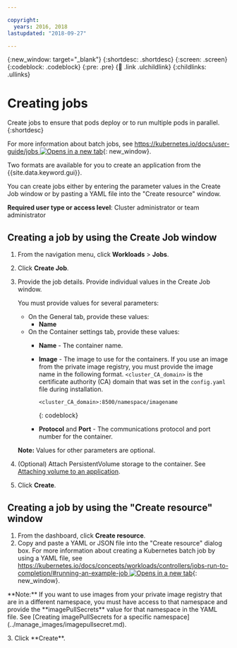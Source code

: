 ```yaml
---

copyright:
  years: 2016, 2018
lastupdated: "2018-09-27"

---
```


{:new_window: target="_blank"}
{:shortdesc: .shortdesc}
{:screen: .screen}
{:codeblock: .codeblock}
{:pre: .pre}
{:child: .link .ulchildlink}
{:childlinks: .ullinks}

# Creating jobs

Create jobs to ensure that pods deploy or to run multiple pods in parallel.
{:shortdesc}

For more information about batch jobs, see [https://kubernetes.io/docs/user-guide/jobs ![Opens in a new tab](../images/icons/launch-glyph.svg "Opens in a new tab")](https://kubernetes.io/docs/user-guide/jobs){: new_window}.

Two formats are available for you to create an application from the {{site.data.keyword.gui}}.

You can create jobs either by entering the parameter values in the Create Job window or by pasting a YAML file into the "Create resource" window.

**Required user type or access level**: Cluster administrator or team administrator

## Creating a job by using the Create Job window

1. From the navigation menu, click **Workloads** > **Jobs**.
2. Click **Create Job**.
3. Provide the job details. Provide individual values in the Create Job window.

    You must provide values for several parameters:

    * On the General tab, provide these values:
        * **Name**
    * On the Container settings tab, provide these values:
        * **Name** - The container name.
        * **Image** - The image to use for the containers. If you use an image from the private image registry, you must provide the image name in the following format. `<cluster_CA_domain>` is the certificate authority (CA) domain that was set in the `config.yaml` file during installation.
          ```
          <cluster_CA_domain>:8500/namespace/imagename
          ```
          {: codeblock}

        * **Protocol** and **Port** - The communications protocol and port number for the container.

    **Note:** Values for other parameters are optional.

4. (Optional) Attach PersistentVolume storage to the container. See [Attaching volume to an application](../manage_cluster/attach_volume_app.md).
5. Click **Create**.

## Creating a job by using the "Create resource" window

1. From the dashboard, click **Create resource**.
2. Copy and paste a YAML or JSON file into the "Create resource" dialog box. For more information about creating a Kubernetes batch job by using a YAML file, see [https://kubernetes.io/docs/concepts/workloads/controllers/jobs-run-to-completion/#running-an-example-job ![Opens in a new tab](../images/icons/launch-glyph.svg "Opens in a new tab")](https://kubernetes.io/docs/concepts/workloads/controllers/jobs-run-to-completion/#running-an-example-job){: new_window}.
<p>**Note:** If you want to use images from your private image registry that are in a different namespace, you must have access to that namespace and provide the **imagePullSecrets** value for that namespace in the YAML file. See [Creating imagePullSecrets for a specific namespace](../manage_images/imagepullsecret.md).
</p>
3. Click **Create**.
